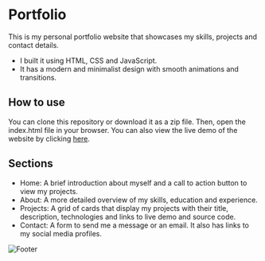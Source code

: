 # Portfolio

This is my personal portfolio website that showcases my skills, projects and contact details. 
- I built it using HTML, CSS and JavaScript. 
- It has a modern and minimalist design with smooth animations and transitions.

## How to use

You can clone this repository or download it as a zip file. Then, open the index.html file in your browser. You can also view the live demo of the website by clicking [here](https://codekisku.github.io/Portfolio/).

## Sections

- Home: A brief introduction about myself and a call to action button to view my projects.
- About: A more detailed overview of my skills, education and experience.
- Projects: A grid of cards that display my projects with their title, description, technologies and links to live demo and source code.
- Contact: A form to send me a message or an email. It also has links to my social media profiles.

![Footer](https://i.imgur.com/TjOSvQ7.png)
